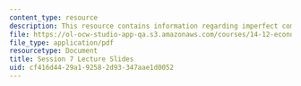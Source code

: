 ```yaml
---
content_type: resource
description: This resource contains information regarding imperfect competition.
file: https://ol-ocw-studio-app-qa.s3.amazonaws.com/courses/14-12-economic-applications-of-game-theory-fall-2012/cf416d4429a192582d93347aae1d0052_MIT14_12F12_slides7.pdf
file_type: application/pdf
resourcetype: Document
title: Session 7 Lecture Slides
uid: cf416d44-29a1-9258-2d93-347aae1d0052
---
```

